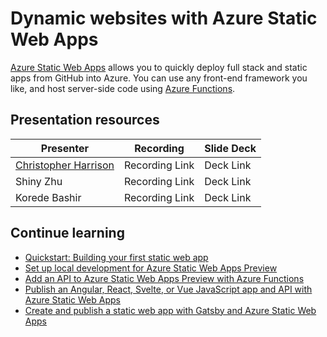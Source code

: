 # Dynamic websites with Azure Static Web Apps

[Azure Static Web Apps](https://docs.microsoft.com/azure/static-web-apps/overview) allows you to quickly deploy full stack and static apps from GitHub into Azure. You can use any front-end framework you like, and host server-side code using [Azure Functions](https://docs.microsoft.com/azure/azure-functions/functions-overview).

## Presentation resources

| Presenter | Recording | Slide Deck |
| - | - | - |
| [Christopher Harrison](https://twitter.com/geektrainer) | Recording Link | Deck Link |
| Shiny Zhu | Recording Link | Deck Link |
| Korede Bashir | Recording Link | Deck Link |

## Continue learning

- [Quickstart: Building your first static web app](https://docs.microsoft.com/azure/static-web-apps/getting-started?tabs=vanilla-javascript)
- [Set up local development for Azure Static Web Apps Preview](https://docs.microsoft.com/azure/static-web-apps/local-development)
- [Add an API to Azure Static Web Apps Preview with Azure Functions](https://docs.microsoft.com/azure/static-web-apps/add-api)
- [Publish an Angular, React, Svelte, or Vue JavaScript app and API with Azure Static Web Apps](https://docs.microsoft.com/learn/modules/publish-app-service-static-web-app-api/)
- [Create and publish a static web app with Gatsby and Azure Static Web Apps](https://docs.microsoft.com/learn/modules/create-deploy-static-webapp-gatsby-app-service/)
